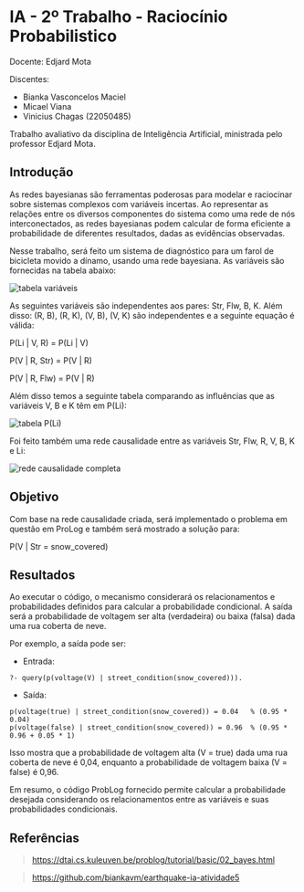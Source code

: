 # IA - 2º Trabalho - Raciocínio Probabilistico

Docente: Edjard Mota

Discentes:

- Bianka Vasconcelos Maciel
- Micael Viana
- Vinicius Chagas (22050485)

Trabalho avaliativo da disciplina de Inteligência Artificial, ministrada pelo professor Edjard Mota.

## Introdução

As redes bayesianas são ferramentas poderosas para modelar e raciocinar sobre sistemas complexos com variáveis incertas. Ao representar as relações entre os diversos componentes do sistema como uma rede de nós interconectados, as redes bayesianas podem calcular de forma eficiente a probabilidade de diferentes resultados, dadas as evidências observadas.

Nesse trabalho, será feito um sistema de diagnóstico para um farol de bicicleta movido a dínamo, usando uma rede bayesiana. As variáveis são fornecidas na tabela abaixo:

![tabela variáveis](https://github.com/user-attachments/assets/a285f223-1b28-46a6-a049-faff6d474c6a)

As seguintes variáveis são independentes aos pares: Str, Flw, B, K. Além disso: (R, B), (R, K), (V, B), (V, K) são independentes e a seguinte equação é válida:

P(Li | V, R) = P(Li | V)

P(V | R, Str) = P(V | R)

P(V | R, Flw) = P(V | R)

Além disso temos a seguinte tabela comparando as influências que as variáveis V, B e K têm em P(Li):

![tabela P(Li)](https://github.com/user-attachments/assets/c82ebf07-78b6-41f3-a828-678754937e00)

Foi feito também uma rede causalidade entre as variáveis Str, Flw, R, V, B, K e Li:

![rede causalidade completa](https://github.com/user-attachments/assets/413f501d-6df7-4c92-b4b2-09b8a654a3e7)

## Objetivo

Com base na rede causalidade criada, será implementado o problema em questão em ProLog e também será mostrado a solução para:

P(V | Str = snow_covered)

## Resultados

Ao executar o código, o mecanismo considerará os relacionamentos e probabilidades definidos para calcular a probabilidade condicional. A saída será a probabilidade de voltagem ser alta (verdadeira) ou baixa (falsa) dada uma rua coberta de neve.

Por exemplo, a saída pode ser:

- Entrada:

```
?- query(p(voltage(V) | street_condition(snow_covered))).
```

- Saída:

```
p(voltage(true) | street_condition(snow_covered)) = 0.04   % (0.95 * 0.04)
p(voltage(false) | street_condition(snow_covered)) = 0.96  % (0.95 * 0.96 + 0.05 * 1)
```

Isso mostra que a probabilidade de voltagem alta (V = true) dada uma rua coberta de neve é 0,04, enquanto a probabilidade de voltagem baixa (V = false) é 0,96.

Em resumo, o código ProbLog fornecido permite calcular a probabilidade desejada considerando os relacionamentos entre as variáveis e suas probabilidades condicionais.

## Referências

> https://dtai.cs.kuleuven.be/problog/tutorial/basic/02_bayes.html

> https://github.com/biankavm/earthquake-ia-atividade5
